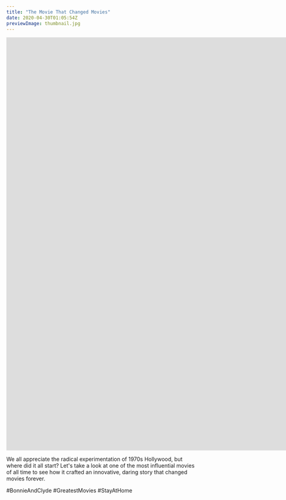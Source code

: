 ```yaml
---
title: "The Movie That Changed Movies"
date: 2020-04-30T01:05:54Z
previewImage: thumbnail.jpg
---
```


<iframe width="1920" height="1080" src="https://www.youtube.com/embed/0wI4HXBH9Yc" frameborder="0" allow="accelerometer; autoplay; clipboard-write; encrypted-media; gyroscope; picture-in-picture" allowfullscreen></iframe>

We all appreciate the radical experimentation of 1970s Hollywood, but where did it all start? Let's take a look at one of the most influential movies of all time to see how it crafted an innovative, daring story that changed movies forever.

#BonnieAndClyde #GreatestMovies #StayAtHome